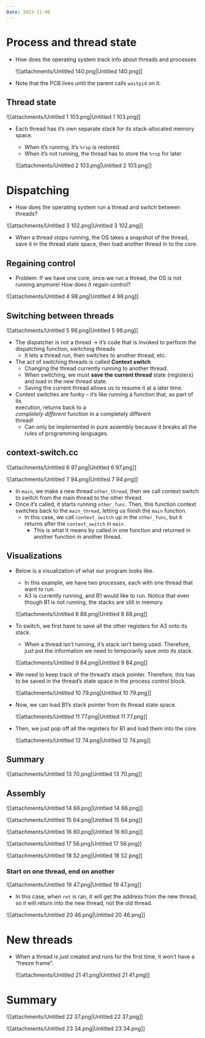 ```yaml
---
Date: 2023-11-06
---
```

# Process and thread state

- How does the operating system track info about threads and processes
    
    ![[attachments/Untitled 140.png|Untitled 140.png]]
    
- Note that the PCB lives until the parent calls `waitpid` on it.

## Thread state

![[attachments/Untitled 1 103.png|Untitled 1 103.png]]

- Each thread has it’s own separate stack for its stack-allocated memory space.
    
    - When it’s running, it’s `%rsp` is restored.
    - When it’s not running, the thread has to store the `%rsp` for later
    
    ![[attachments/Untitled 2 103.png|Untitled 2 103.png]]
    

# Dispatching

- How does the operating system run a thread and switch between threads?

![[attachments/Untitled 3 102.png|Untitled 3 102.png]]

- When a thread stops running, the OS takes a snapshot of the thread, save it in the thread state space, then load another thread in to the core.

## Regaining control

- Problem: If we have one core, once we run a thread, the OS is not running anymore! How does it regain control?

![[attachments/Untitled 4 98.png|Untitled 4 98.png]]

## Switching between threads

![[attachments/Untitled 5 98.png|Untitled 5 98.png]]

- The dispatcher is not a thread → it’s code that is invoked to perform the dispatching function, switching threads
    - It lets a thread run, then switches to another thread, etc.
- The act of switching threads is called **Context switch**
    - Changing the thread currently running to another thread.
    - When switching, we must **save the current thread** state (registers) and load in the new thread state.
    - Saving the current thread allows us to resume it at a later time.
- Context switches are funky – it’s like running a function that, as part of its  
    execution, returns back to a  
    _completely different_ function in a completely different  
    thread!  
    - Can only be implemented in pure assembly because it breaks all the rules of programming languages.

## context-switch.cc

![[attachments/Untitled 6 97.png|Untitled 6 97.png]]

![[attachments/Untitled 7 94.png|Untitled 7 94.png]]

- In `main`, we make a new thread `other_thread`, then we call context switch to switch from the main thread to the other thread.
- Once it’s called, it starts running `other_func`. Then, this function context switches back to the `main_thread`, letting us finish the `main` function.
    - In this case, we call `context_switch` up in the `other_func`, but it returns after the `context_switch` in `main`
        - This is what it means by called in one function and returned in another function in another thread.

## Visualizations

- Below is a visualization of what our program looks like.
    
    - In this example, we have two processes, each with one thread that want to run.
    - A3 is currently running, and B1 would like to run. Notice that even though B1 is not running, the stacks are still in memory.
    
    ![[attachments/Untitled 8 88.png|Untitled 8 88.png]]
    
- To switch, we first have to save all the other registers for A3 onto its stack.
    
    - When a thread isn’t running, it’s stack isn’t being used. Therefore, just put the information we need to temporarily save onto its stack.
    
    ![[attachments/Untitled 9 84.png|Untitled 9 84.png]]
    
- We need to keep track of the thread’s stack pointer. Therefore, this has to be saved in the thread’s state space in the process control block.
    
    ![[attachments/Untitled 10 79.png|Untitled 10 79.png]]
    
- Now, we can load B1’s stack pointer from its thread state space.
    
    ![[attachments/Untitled 11 77.png|Untitled 11 77.png]]
    
- Then, we just pop off all the registers for B1 and load them into the core.
    
    ![[attachments/Untitled 12 74.png|Untitled 12 74.png]]
    

## Summary

![[attachments/Untitled 13 70.png|Untitled 13 70.png]]

## Assembly

![[attachments/Untitled 14 66.png|Untitled 14 66.png]]

![[attachments/Untitled 15 64.png|Untitled 15 64.png]]

![[attachments/Untitled 16 60.png|Untitled 16 60.png]]

![[attachments/Untitled 17 56.png|Untitled 17 56.png]]

![[attachments/Untitled 18 52.png|Untitled 18 52.png]]

### Start on one thread, end on another

![[attachments/Untitled 19 47.png|Untitled 19 47.png]]

- In this case, when `ret` is ran, it will get the address from the new thread, so it will return into the new thread, not the old thread.

![[attachments/Untitled 20 46.png|Untitled 20 46.png]]

# New threads

- When a thread is just created and runs for the first time, it won’t have a “freeze frame”.
    
    ![[attachments/Untitled 21 41.png|Untitled 21 41.png]]
    

# Summary

![[attachments/Untitled 22 37.png|Untitled 22 37.png]]

![[attachments/Untitled 23 34.png|Untitled 23 34.png]]